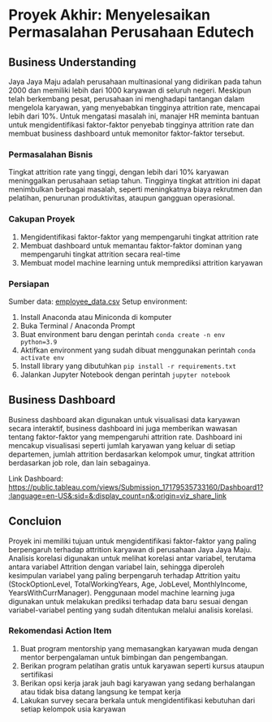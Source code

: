 # Proyek Akhir: Menyelesaikan Permasalahan Perusahaan Edutech

## Business Understanding
Jaya Jaya Maju adalah perusahaan multinasional yang didirikan pada tahun 2000 dan memiliki lebih dari 1000 karyawan di seluruh negeri. Meskipun telah berkembang pesat, perusahaan ini menghadapi tantangan dalam mengelola karyawan, yang menyebabkan tingginya attrition rate, mencapai lebih dari 10%. Untuk mengatasi masalah ini, manajer HR meminta bantuan untuk mengidentifikasi faktor-faktor penyebab tingginya attrition rate dan membuat business dashboard untuk memonitor faktor-faktor tersebut.

### Permasalahan Bisnis
Tingkat attrition rate yang tinggi, dengan lebih dari 10% karyawan meninggalkan perusahaan setiap tahun. Tingginya tingkat attrition ini dapat menimbulkan berbagai masalah, seperti meningkatnya biaya rekrutmen dan pelatihan, penurunan produktivitas, ataupun gangguan operasional.

### Cakupan Proyek
1. Mengidentifikasi faktor-faktor yang mempengaruhi tingkat attrition rate
2. Membuat dashboard untuk memantau faktor-faktor dominan yang mempengaruhi tingkat attrition secara real-time
3. Membuat model machine learning untuk memprediksi attrition karyawan
  
### Persiapan
Sumber data: [employee_data.csv](https://github.com/dicodingacademy/dicoding_dataset/blob/main/employee/employee_data.csv)
Setup environment:
1. Install Anaconda atau Miniconda di komputer
2. Buka Terminal / Anaconda Prompt 
3. Buat environment baru dengan perintah `conda create -n env python=3.9`
4. Aktifkan environment yang sudah dibuat menggunakan perintah `conda activate env`
5. Install library yang dibutuhkan `pip install -r requirements.txt`
7. Jalankan Jupyter Notebook dengan perintah `jupyter notebook`
   
## Business Dashboard
Business dashboard akan digunakan untuk visualisasi data karyawan secara interaktif, business dashboard ini juga memberikan wawasan tentang faktor-faktor yang mempengaruhi attrition rate. Dashboard ini mencakup visualisasi seperti jumlah karyawan yang keluar di setiap departemen, jumlah attrition berdasarkan kelompok umur, tingkat attrition berdasarkan job role, dan lain sebagainya.

Link Dashboard:
https://public.tableau.com/views/Submission_17179535733160/Dashboard1?:language=en-US&:sid=&:display_count=n&:origin=viz_share_link

## Concluion
Proyek ini memiliki tujuan untuk mengidentifikasi faktor-faktor yang paling berpengaruh terhadap attrition karyawan di perusahaan Jaya Jaya Maju. Analisis korelasi digunakan untuk melihat korelasi antar variabel, terutama antara variabel Attrition dengan variabel lain, sehingga diperoleh kesimpulan variabel yang paling berpengaruh terhadap Attrition yaitu (StockOptionLevel, TotalWorkingYears, Age, JobLevel, MonthlyIncome, YearsWithCurrManager). Penggunaan model machine learning juga digunakan untuk melakukan prediksi terhadap data baru sesuai dengan variabel-variabel penting yang sudah ditentukan melalui analisis korelasi.

### Rekomendasi Action Item
1. Buat program mentorship yang memasangkan karyawan muda dengan mentor berpengalaman untuk bimbingan dan pengembangan.
2. Berikan program pelatihan gratis untuk karyawan seperti kursus ataupun sertifikasi
3. Berikan opsi kerja jarak jauh bagi karyawan yang sedang berhalangan atau tidak bisa datang langsung ke tempat kerja
4. Lakukan survey secara berkala untuk mengidentifikasi kebutuhan dari setiap kelompok usia karyawan
